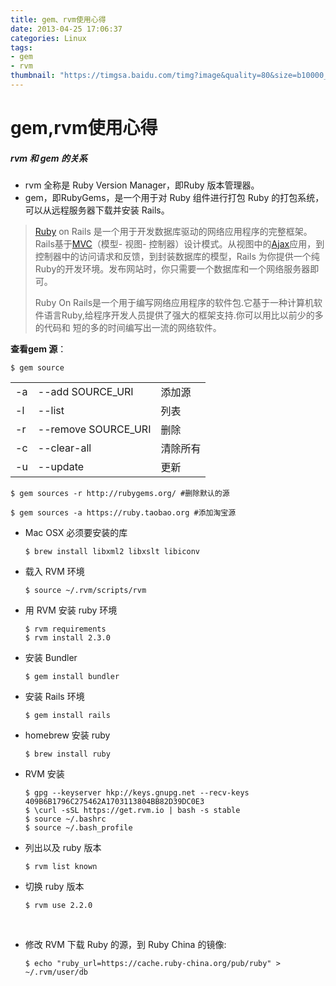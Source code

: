 ```yaml
---
title: gem、rvm使用心得
date: 2013-04-25 17:06:37
categories: Linux
tags:
- gem
- rvm
thumbnail: "https://timgsa.baidu.com/timg?image&quality=80&size=b10000_10000&sec=1515664615&di=81c30abd5565396089d0aae99a62f8d2&src=http://a3.topitme.com/0/13/0b/11293612116520b130o.jpg"
---
```


# gem,rvm使用心得

##### rvm 和 gem 的关系

- rvm 全称是 Ruby Version Manager，即Ruby 版本管理器。
- gem，即RubyGems，是一个用于对 Ruby 组件进行打包 Ruby 的打包系统，可以从远程服务器下载并安装 Rails。

> [Ruby](https://baike.baidu.com/item/Ruby) on Rails 是一个用于开发数据库驱动的网络应用程序的完整框架。Rails基于[MVC](https://baike.baidu.com/item/MVC)（模型- 视图- 控制器）设计模式。从视图中的[Ajax](https://baike.baidu.com/item/Ajax)应用，到控制器中的访问请求和反馈，到封装数据库的模型，Rails 为你提供一个纯Ruby的开发环境。发布网站时，你只需要一个数据库和一个网络服务器即可。
>
> Ruby On Rails是一个用于编写网络应用程序的软件包.它基于一种计算机软件语言Ruby,给程序开发人员提供了强大的框架支持.你可以用比以前少的多的代码和 短的多的时间编写出一流的网络软件。



**查看gem 源**：

```
$ gem source
```

|      |                     |      |
| ---- | ------------------- | ---- |
| -a   | --add SOURCE_URI    | 添加源  |
| -l   | --list              | 列表   |
| -r   | --remove SOURCE_URI | 删除   |
| -c   | --clear-all         | 清除所有 |
| -u   | --update            | 更新   |

```
$ gem sources -r http://rubygems.org/ #删除默认的源

$ gem sources -a https://ruby.taobao.org #添加淘宝源
```



- Mac OSX 必须要安装的库

  ```
  $ brew install libxml2 libxslt libiconv
  ```

- 载入 RVM 环境

  ```
  $ source ~/.rvm/scripts/rvm
  ```

- 用 RVM 安装 ruby 环境

  ```
  $ rvm requirements
  $ rvm install 2.3.0
  ```

- 安装 Bundler

  ```
  $ gem install bundler
  ```

- 安装 Rails 环境

  ```
  $ gem install rails
  ```

- homebrew 安装 ruby

  ```
  $ brew install ruby
  ```

- RVM 安装

  ```
  $ gpg --keyserver hkp://keys.gnupg.net --recv-keys 409B6B1796C275462A1703113804BB82D39DC0E3
  $ \curl -sSL https://get.rvm.io | bash -s stable
  $ source ~/.bashrc
  $ source ~/.bash_profile
  ```

- 列出以及 ruby 版本

  ```
  $ rvm list known
  ```

- 切换 ruby 版本

  ```
  $ rvm use 2.2.0
  ```

  ​

- 修改 RVM 下载 Ruby 的源，到 Ruby China 的镜像:

  ```
  $ echo "ruby_url=https://cache.ruby-china.org/pub/ruby" > ~/.rvm/user/db
  ```

  ​

  [1]: https://ruby-china.org/wiki/rvm-guide	"ruby wiki"
  [2]: https://www.ruby-toolbox.com/	"热门的 Gem"

  ​